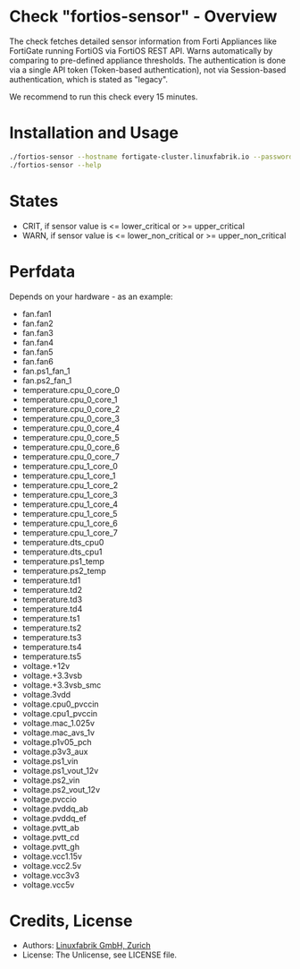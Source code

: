 # Check "fortios-sensor" - Overview

The check fetches detailed sensor information from Forti Appliances like FortiGate running FortiOS via FortiOS REST API. Warns automatically by comparing to pre-defined appliance thresholds. The authentication is done via a single API token (Token-based authentication), not via Session-based authentication, which is stated as "legacy".

We recommend to run this check every 15 minutes.


# Installation and Usage

```bash
./fortios-sensor --hostname fortigate-cluster.linuxfabrik.io --password sSEaTjuNbPYW5yepUD2JtDhyykY59D
./fortios-sensor --help
```


# States

* CRIT, if sensor value is <= lower_critical or >= upper_critical
* WARN, if sensor value is <= lower_non_critical or >= upper_non_critical


# Perfdata

Depends on your hardware - as an example:

* fan.fan1
* fan.fan2
* fan.fan3
* fan.fan4
* fan.fan5
* fan.fan6
* fan.ps1_fan_1
* fan.ps2_fan_1
* temperature.cpu_0_core_0
* temperature.cpu_0_core_1
* temperature.cpu_0_core_2
* temperature.cpu_0_core_3
* temperature.cpu_0_core_4
* temperature.cpu_0_core_5
* temperature.cpu_0_core_6
* temperature.cpu_0_core_7
* temperature.cpu_1_core_0
* temperature.cpu_1_core_1
* temperature.cpu_1_core_2
* temperature.cpu_1_core_3
* temperature.cpu_1_core_4
* temperature.cpu_1_core_5
* temperature.cpu_1_core_6
* temperature.cpu_1_core_7
* temperature.dts_cpu0
* temperature.dts_cpu1
* temperature.ps1_temp
* temperature.ps2_temp
* temperature.td1
* temperature.td2
* temperature.td3
* temperature.td4
* temperature.ts1
* temperature.ts2
* temperature.ts3
* temperature.ts4
* temperature.ts5
* voltage.+12v
* voltage.+3.3vsb
* voltage.+3.3vsb_smc
* voltage.3vdd
* voltage.cpu0_pvccin
* voltage.cpu1_pvccin
* voltage.mac_1.025v
* voltage.mac_avs_1v
* voltage.p1v05_pch
* voltage.p3v3_aux
* voltage.ps1_vin
* voltage.ps1_vout_12v
* voltage.ps2_vin
* voltage.ps2_vout_12v
* voltage.pvccio
* voltage.pvddq_ab
* voltage.pvddq_ef
* voltage.pvtt_ab
* voltage.pvtt_cd
* voltage.pvtt_gh
* voltage.vcc1.15v
* voltage.vcc2.5v
* voltage.vcc3v3
* voltage.vcc5v


# Credits, License

* Authors: [Linuxfabrik GmbH, Zurich](https://www.linuxfabrik.ch)
* License: The Unlicense, see LICENSE file.